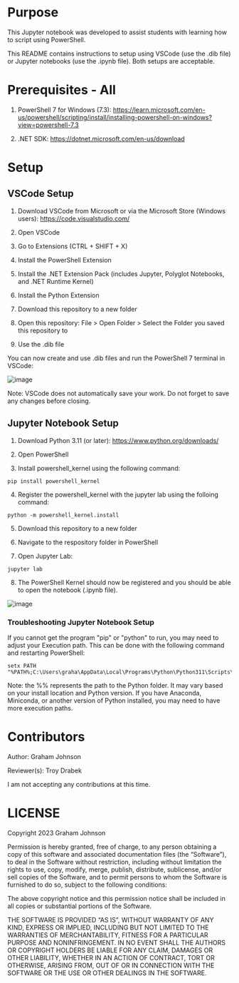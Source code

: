 # Purpose
This Jupyter notebook was developed to assist students with learning how to script using PowerShell.

This README contains instructions to setup using VSCode (use the .dib file) or Jupyter notebooks (use the .ipynb file). Both setups are acceptable.

# Prerequisites - All

1. PowerShell 7 for Windows (7.3): https://learn.microsoft.com/en-us/powershell/scripting/install/installing-powershell-on-windows?view=powershell-7.3

2. .NET SDK: https://dotnet.microsoft.com/en-us/download

# Setup

## VSCode Setup

1. Download VSCode from Microsoft or via the Microsoft Store (Windows users): https://code.visualstudio.com/

2. Open VSCode

3. Go to Extensions (CTRL + SHIFT + X)

4. Install the PowerShell Extension

5. Install the .NET Extension Pack (includes Jupyter, Polyglot Notebooks,  and .NET Runtime Kernel)

6. Install the Python Extension

7. Download this repository to a new folder

8. Open this repository: File > Open Folder > Select the Folder you saved this repository to

9. Use the .dib file

You can now create and use .dib files and run the PowerShell 7 terminal in VSCode:

![image](https://github.com/gmjohnson17/PowerShell-Lab/assets/146036376/3c4326ea-addc-4668-9dd8-167b8d0af505)

Note: VSCode does not automatically save your work. Do not forget to save any changes before closing.

## Jupyter Notebook Setup

1. Download Python 3.11 (or later): https://www.python.org/downloads/ 

2. Open PowerShell
   
3. Install powershell_kernel using the following command:
```
pip install powershell_kernel
```

4. Register the powershell_kernel with the jupyter lab using the folloing command:
```
python -m powershell_kernel.install
```

5. Download this repository to a new folder

6. Navigate to the respository folder in PowerShell

7. Open Jupyter Lab:
```
jupyter lab
```

8. The PowerShell Kernel should now be registered and you should be able to open the notebook (.ipynb file). 

![image](https://github.com/gmjohnson17/PowerShell-Lab/assets/146036376/fdbc7cc9-2b06-4663-b160-58129fdd0c3f)

### Troubleshooting Jupyter Notebook Setup

If you cannot get the program "pip" or "python" to run, you may need to adjust your Execution path. This can be done with the following command and restarting PowerShell:
```
setx PATH "%PATH%;C:\Users\graha\AppData\Local\Programs\Python\Python311\Scripts\;C:\Users\graha\AppData\Local\Programs\Python\Python311\"
```

Note: the %% represents the path to the Python folder. It may vary based on your install location and Python version. If you have Anaconda, Miniconda, or another version of Python installed, you may need to have more execution paths.

# Contributors
Author: Graham Johnson

Reviewer(s): Troy Drabek

I am not accepting any contributions at this time.

# LICENSE

Copyright 2023 Graham Johnson

Permission is hereby granted, free of charge, to any person obtaining a copy of this software and associated documentation files (the “Software”), to deal in the Software without restriction, including without limitation the rights to use, copy, modify, merge, publish, distribute, sublicense, and/or sell copies of the Software, and to permit persons to whom the Software is furnished to do so, subject to the following conditions:

The above copyright notice and this permission notice shall be included in all copies or substantial portions of the Software.

THE SOFTWARE IS PROVIDED “AS IS”, WITHOUT WARRANTY OF ANY KIND, EXPRESS OR IMPLIED, INCLUDING BUT NOT LIMITED TO THE WARRANTIES OF MERCHANTABILITY, FITNESS FOR A PARTICULAR PURPOSE AND NONINFRINGEMENT. IN NO EVENT SHALL THE AUTHORS OR COPYRIGHT HOLDERS BE LIABLE FOR ANY CLAIM, DAMAGES OR OTHER LIABILITY, WHETHER IN AN ACTION OF CONTRACT, TORT OR OTHERWISE, ARISING FROM, OUT OF OR IN CONNECTION WITH THE SOFTWARE OR THE USE OR OTHER DEALINGS IN THE SOFTWARE.
